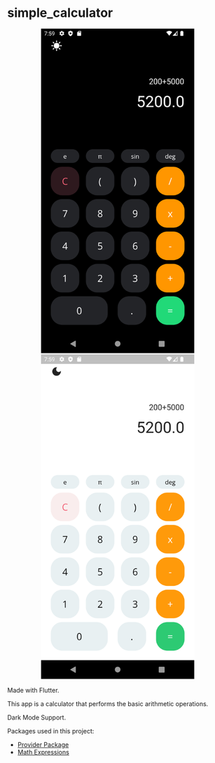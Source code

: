 # simple_calculator

<p align="center">
  <img src="Screenshot_20220924_195940.png" width="350" title="hover text">
  <img src="  Screenshot_20220924_195949.png" width="350" title="hover text">
</p>

Made with Flutter.

This app is a calculator that performs the basic arithmetic operations.

Dark Mode Support.

Packages used in this project:

- [Provider Package](https://pub.dev/packages/provider)
- [Math Expressions](https://pub.dev/packages/math_expressions)
